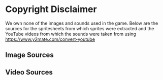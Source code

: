 # Copyright Disclaimer

We own none of the images and sounds used in the game. Below are the sources for the spritesheets 
from which sprites were extracted and the YouTube videos from which the sounds were taken from using
https://www.y2mate.com/convert-youtube

## Image Sources

## Video Sources
